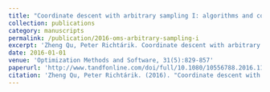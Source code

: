 ```yaml
---
title: "Coordinate descent with arbitrary sampling I: algorithms and complexity"
collection: publications
category: manuscripts
permalink: /publication/2016-oms-arbitrary-sampling-i
excerpt: 'Zheng Qu, Peter Richtárik. Coordinate descent with arbitrary sampling I: algorithms and complexity.'
date: 2016-01-01
venue: 'Optimization Methods and Software, 31(5):829-857'
paperurl: 'http://www.tandfonline.com/doi/full/10.1080/10556788.2016.1190360'
citation: 'Zheng Qu, Peter Richtárik. (2016). "Coordinate descent with arbitrary sampling I: algorithms and complexity." <i>Optimization Methods and Software, 31(5):829-857</i>.'
---
```

